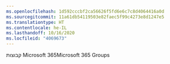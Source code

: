 ```yaml
---
ms.openlocfilehash: 1d592cccbf2ca56626f5fd6e6c7c8d4064416a0d
ms.sourcegitcommit: 11a61db54119503e82faec5f99c4273e8d1247e5
ms.translationtype: HT
ms.contentlocale: he-IL
ms.lasthandoff: 10/16/2020
ms.locfileid: "4069673"
---
```

<span data-ttu-id="f9583-101">קבוצות Microsoft 365</span><span class="sxs-lookup"><span data-stu-id="f9583-101">Microsoft 365 Groups</span></span>